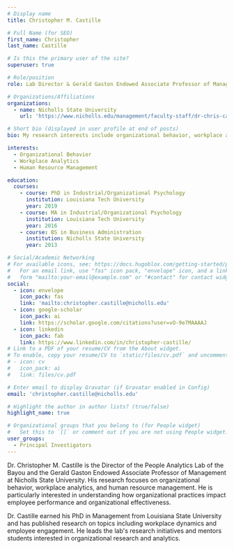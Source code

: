 ```yaml
---
# Display name
title: Christopher M. Castille

# Full Name (for SEO)
first_name: Christopher
last_name: Castille

# Is this the primary user of the site?
superuser: true

# Role/position
role: Lab Director & Gerald Gaston Endowed Associate Professor of Management

# Organizations/Affiliations
organizations:
  - name: Nicholls State University
    url: 'https://www.nicholls.edu/management/faculty-staff/dr-chris-castille/'

# Short bio (displayed in user profile at end of posts)
bio: My research interests include organizational behavior, workplace analytics, and human resource management.

interests:
  - Organizational Behavior
  - Workplace Analytics
  - Human Resource Management

education:
  courses:
    - course: PhD in Industrial/Organizational Psychology
      institution: Louisiana Tech University
      year: 2019
    - course: MA in Industrial/Organizational Psychology
      institution: Louisiana Tech University
      year: 2016
    - course: BS in Business Administration
      institution: Nicholls State University
      year: 2013

# Social/Academic Networking
# For available icons, see: https://docs.hugoblox.com/getting-started/page-builder/#icons
#   For an email link, use "fas" icon pack, "envelope" icon, and a link in the
#   form "mailto:your-email@example.com" or "#contact" for contact widget.
social:
  - icon: envelope
    icon_pack: fas
    link: 'mailto:christopher.castille@nicholls.edu'
  - icon: google-scholar
    icon_pack: ai
    link: https://scholar.google.com/citations?user=vO-9e7MAAAAJ
  - icon: linkedin
    icon_pack: fab
    link: https://www.linkedin.com/in/christopher-castille/
# Link to a PDF of your resume/CV from the About widget.
# To enable, copy your resume/CV to `static/files/cv.pdf` and uncomment the lines below.
# - icon: cv
#   icon_pack: ai
#   link: files/cv.pdf

# Enter email to display Gravatar (if Gravatar enabled in Config)
email: 'christopher.castille@nicholls.edu'

# Highlight the author in author lists? (true/false)
highlight_name: true

# Organizational groups that you belong to (for People widget)
#   Set this to `[]` or comment out if you are not using People widget.
user_groups:
  - Principal Investigators
---
```


Dr. Christopher M. Castille is the Director of the People Analytics Lab of the Bayou and the Gerald Gaston Endowed Associate Professor of Management at Nicholls State University. His research focuses on organizational behavior, workplace analytics, and human resource management. He is particularly interested in understanding how organizational practices impact employee performance and organizational effectiveness.

Dr. Castille earned his PhD in Management from Louisiana State University and has published research on topics including workplace dynamics and employee engagement. He leads the lab's research initiatives and mentors students interested in organizational research and analytics.
